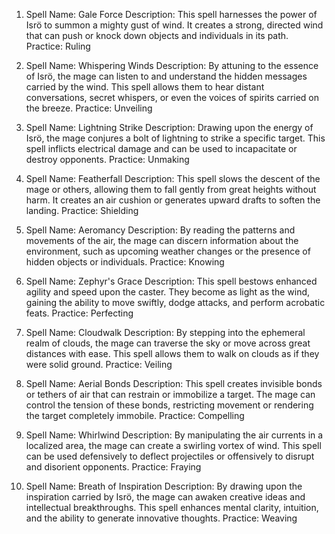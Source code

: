 1.  Spell Name: Gale Force Description: This spell harnesses the power of Isrö to summon a mighty gust of wind. It creates a strong, directed wind that can push or knock down objects and individuals in its path. Practice: Ruling

2.  Spell Name: Whispering Winds Description: By attuning to the essence of Isrö, the mage can listen to and understand the hidden messages carried by the wind. This spell allows them to hear distant conversations, secret whispers, or even the voices of spirits carried on the breeze. Practice: Unveiling

3.  Spell Name: Lightning Strike Description: Drawing upon the energy of Isrö, the mage conjures a bolt of lightning to strike a specific target. This spell inflicts electrical damage and can be used to incapacitate or destroy opponents. Practice: Unmaking

4.  Spell Name: Featherfall Description: This spell slows the descent of the mage or others, allowing them to fall gently from great heights without harm. It creates an air cushion or generates upward drafts to soften the landing. Practice: Shielding

5.  Spell Name: Aeromancy Description: By reading the patterns and movements of the air, the mage can discern information about the environment, such as upcoming weather changes or the presence of hidden objects or individuals. Practice: Knowing

6.  Spell Name: Zephyr's Grace Description: This spell bestows enhanced agility and speed upon the caster. They become as light as the wind, gaining the ability to move swiftly, dodge attacks, and perform acrobatic feats. Practice: Perfecting

7.  Spell Name: Cloudwalk Description: By stepping into the ephemeral realm of clouds, the mage can traverse the sky or move across great distances with ease. This spell allows them to walk on clouds as if they were solid ground. Practice: Veiling

8.  Spell Name: Aerial Bonds Description: This spell creates invisible bonds or tethers of air that can restrain or immobilize a target. The mage can control the tension of these bonds, restricting movement or rendering the target completely immobile. Practice: Compelling

9.  Spell Name: Whirlwind Description: By manipulating the air currents in a localized area, the mage can create a swirling vortex of wind. This spell can be used defensively to deflect projectiles or offensively to disrupt and disorient opponents. Practice: Fraying

10. Spell Name: Breath of Inspiration Description: By drawing upon the inspiration carried by Isrö, the mage can awaken creative ideas and intellectual breakthroughs. This spell enhances mental clarity, intuition, and the ability to generate innovative thoughts. Practice: Weaving